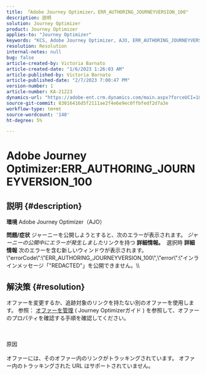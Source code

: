 ```yaml
---
title: 「Adobe Journey Optimizer。ERR_AUTHORING_JOURNEYVERSION_100"
description: 説明
solution: Journey Optimizer
product: Journey Optimizer
applies-to: "Journey Optimizer"
keywords: "KCS, Adobe Journey Optimizer, AJO, ERR_AUTHORING_JOURNEYVERSION_100, publish journey"
resolution: Resolution
internal-notes: null
bug: false
article-created-by: Victoria Barnato
article-created-date: "1/6/2023 1:26:03 AM"
article-published-by: Victoria Barnato
article-published-date: "2/7/2023 7:00:47 PM"
version-number: 1
article-number: KA-21223
dynamics-url: "https://adobe-ent.crm.dynamics.com/main.aspx?forceUCI=1&pagetype=entityrecord&etn=knowledgearticle&id=e6469711-618d-ed11-81ac-6045bd006239"
source-git-commit: 83016416d5f2111ae2f4e6e9ec0ffbfedf2d7a3e
workflow-type: tm+mt
source-wordcount: '140'
ht-degree: 5%

---
```


# Adobe Journey Optimizer:ERR_AUTHORING_JOURNEYVERSION_100

## 説明 {#description}

<b>環境</b>
Adobe Journey Optimizer（AJO）


<b>問題/症状</b>
ジャーニーを公開しようとすると、次のエラーが表示されます。 *ジャーニーの公開中にエラーが発生しました*&#x200B;リンクを持つ <b>詳細情報。</b>  選択時 <b>詳細情報</b> 次のエラーを含む新しいウィンドウが表示されます。\\&quot;errorCode\\&quot;:\\&quot;ERR_AUTHORING_JOURNEYVERSION_100\\&quot;,\\&quot;error\\&quot;:\\&quot;インラインメッセージ「&quot;REDACTED&quot;」を公開できません。\\\

## 解決策 {#resolution}


オファーを変更するか、追跡対象のリンクを持たない別のオファーを使用します。 参照： [オファーを管理](https://experienceleague.adobe.com/docs/journey-optimizer/using/offer-decisioning/managing-offers-in-the-offer-library/configure-offers/creating-personalized-offers.html?lang=en#offer-list) ( Journey Optimizerガイド ) を参照して、オファーのプロパティを確認する手順を確認してください。


<br><br>原因<br><br>
オファーには、そのオファー内のリンクがトラッキングされています。 オファー内のトラッキングされた URL はサポートされていません。
